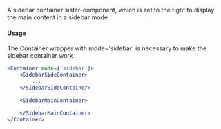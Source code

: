 A sidebar container sister-component, which is set to the right to display the main content in a sidebar mode 

#### Usage

The Container wrapper with mode='sidebar' is necessary to make the sidebar container work

```jsx
<Container mode={'sidebar'}>
    <SidebarSideContainer>
        ...
    </SidebarSideContainer>
    
    <SidebarMainContainer>
        ...
    </SidebarMainContainer>
</Container>
```